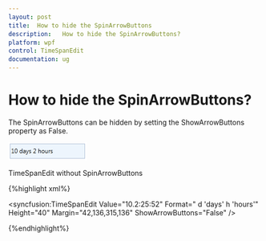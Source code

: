 ```yaml
---
layout: post
title:  How to hide the SpinArrowButtons
description:   How to hide the SpinArrowButtons?
platform: wpf
control: TimeSpanEdit
documentation: ug
---
```



# How to hide the SpinArrowButtons?

The SpinArrowButtons can be hidden by setting the ShowArrowButtons property as False.

![](How-to-show-milliseconds-in-the-TimeSpanEdit-control_images/How-to-show-milliseconds-in-the-TimeSpanEdit-control_img2.png)
 
TimeSpanEdit without SpinArrowButtons

 

{%highlight xml%}

<syncfusion:TimeSpanEdit Value="10.2:25:52" Format=" d 'days' h 'hours'"  Height="40" Margin="42,136,315,136" ShowArrowButtons="False"  />

{%endhighlight%}